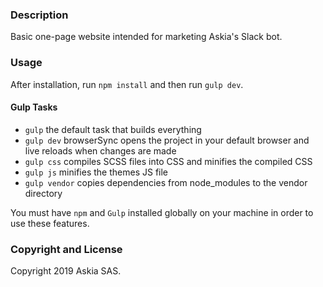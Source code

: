 ### Description

Basic one-page website intended for marketing Askia's Slack bot.

### Usage

After installation, run `npm install` and then run `gulp dev`.

#### Gulp Tasks

- `gulp` the default task that builds everything
- `gulp dev` browserSync opens the project in your default browser and live reloads when changes are made
- `gulp css` compiles SCSS files into CSS and minifies the compiled CSS
- `gulp js` minifies the themes JS file
- `gulp vendor` copies dependencies from node_modules to the vendor directory

You must have `npm` and `Gulp` installed globally on your machine in order to use these features.

### Copyright and License

Copyright 2019 Askia SAS.
